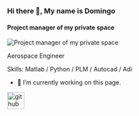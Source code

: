 ### Hi there 👋, My name is Domingo
#### Project manager of my private space
![Project manager of my private space]([https://arturssmirnovs.github.io/github-profile-readme-generator/images/banner.png](https://github.com/DomKiwi/Images/blob/5d613095f8451e8d84726bb357d96ba3dce238e0/DomKiwi.gif))

Aerospace Engineer 

Skills: Matlab / Python / PLM / Autocad / Adi

- 🔭 I’m currently working on this page. 


[<img src='https://cdn.jsdelivr.net/npm/simple-icons@3.0.1/icons/github.svg' alt='github' height='40'>](https://github.com/DomKiwi)  


